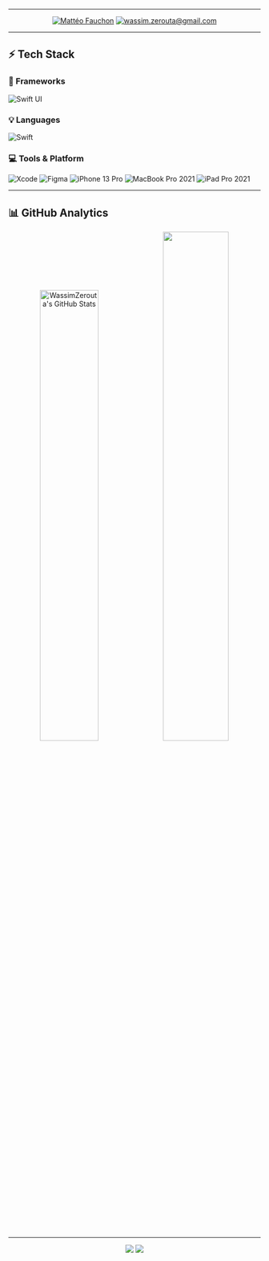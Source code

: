 

<div align="center">
 
</div>

---

<div align="center">
    <a href="https://www.linkedin.com/in/wassim-zerouta/" target="_blank"><img src="https://img.shields.io/badge/-Wassim_Zerouta-blue?style=for-the-badge&logo=Linkedin&logoColor=white" alt="Mattéo Fauchon"></a>
    <a href="mailto:wassim.zerouta@gmail.com" target="_blank"><img src="https://img.shields.io/badge/-wassim.zerouta@gmail.com-c14438?style=for-the-badge&logo=Gmail&logoColor=white" alt="wassim.zerouta@gmail.com"></a>
</div>

---
## ⚡ Tech Stack

### 🚀 Frameworks

![Swift UI](https://img.shields.io/badge/Swift_UI-76fbfd?style=for-the-badge&logo=swift&logoColor=black)

### 💡 Languages

![Swift](https://img.shields.io/badge/Swift-FA7343?style=for-the-badge&logo=swift&logoColor=white)

### 💻 Tools & Platform

![Xcode](https://img.shields.io/badge/Xcode-white?style=for-the-badge&logo=xcode)
![Figma](https://img.shields.io/badge/Figma-F24E1E?style=for-the-badge&logo=figma&logoColor=white)
![iPhone 13 Pro](https://img.shields.io/badge/iPhone_13_Pro-000?style=for-the-badge&logo=ios)
![MacBook Pro 2021](https://img.shields.io/badge/MacBook_Pro_2021-000?style=for-the-badge&logo=macos)
![iPad Pro 2021](https://img.shields.io/badge/iPad_Pro_2021-000?style=for-the-badge&logo=apple)

---

## 📊 GitHub Analytics

<div align="center">
  <img width="48%" src="https://github-readme-stats.vercel.app/api?username=WassimZerouta&hide_border=true&show_icons=true&line_height=27&count_private=true&title_color=76fbfd&text_color=c9cacc&icon_color=76fbfd&bg_color=000" alt="WassimZerouta's GitHub Stats" />
    <img width="51%" src="https://github-readme-streak-stats.herokuapp.com/?user=WassimZerouta&hide_border=true&background=000&fire=76fbfd&ring=76fbfd&currStreakLabel=76fbfd&currStreakNum=FFF&sideLabels=FFF&sideNums=FFF" />

</div>

---

<div align="center">
  <img src="https://visitor-badge.glitch.me/badge?page_id=WassimZerouta.WassimZerouta">
  <a href="https://github.com/WassimZerouta/?tab=follow" target="_blank"><img src="https://img.shields.io/github/followers/WassimZerouta?label=Follow&style=social"></a>
</div>

<!--
**matteofauchon/matteofauchon** is a ✨ _special_ ✨ repository because its `README.md` (this file) appears on your GitHub profile.

Here are some ideas to get you started:

- 🔭 I’m currently working on ...
- 🌱 I’m currently learning ...
- 👯 I’m looking to collaborate on ...
- 🤔 I’m looking for help with ...
- 💬 Ask me about ...
- 📫 How to reach me: ...
- 😄 Pronouns: ...
- ⚡ Fun fact: ...
-->
